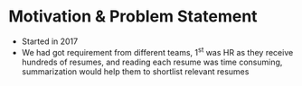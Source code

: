 # Motivation & Problem Statement

* Started in 2017
* We had got requirement from different teams, 1<sup>st</sup> was HR as they receive hundreds of resumes, and reading each resume was time consuming, summarization would help them to shortlist relevant resumes
